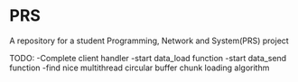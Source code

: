 # PRS
A repository for a student Programming, Network and System(PRS) project

TODO:
  -Complete client handler
  -start data_load function
  -start data_send function
  -find nice multithread circular buffer chunk loading algorithm
